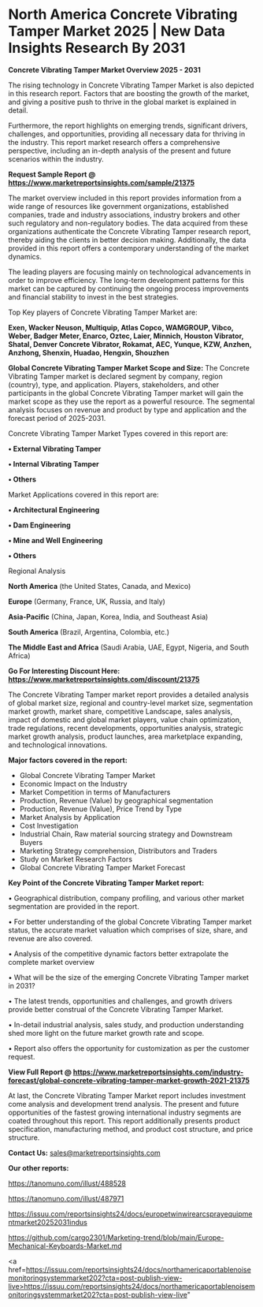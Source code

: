 # North America Concrete Vibrating Tamper Market 2025 | New Data Insights Research By 2031

<Strong> Concrete Vibrating Tamper Market Overview 2025 - 2031</strong>

The rising technology in Concrete Vibrating Tamper Market is also depicted in this research report. Factors that are boosting the growth of the market, and giving a positive push to thrive in the global market is explained in detail.

Furthermore, the report highlights on emerging trends, significant drivers, challenges, and opportunities, providing all necessary data for thriving in the industry. This report market research offers a comprehensive perspective, including an in-depth analysis of the present and future scenarios within the industry.

<strong>Request Sample Report @ <a href=https://www.marketreportsinsights.com/sample/21375>https://www.marketreportsinsights.com/sample/21375</a></strong>

The market overview included in this report provides information from a wide range of resources like government organizations, established companies, trade and industry associations, industry brokers and other such regulatory and non-regulatory bodies. The data acquired from these organizations authenticate the Concrete Vibrating Tamper research report, thereby aiding the clients in better decision making. Additionally, the data provided in this report offers a contemporary understanding of the market dynamics.

The leading players are focusing mainly on technological advancements in order to improve efficiency. The long-term development patterns for this market can be captured by continuing the ongoing process improvements and financial stability to invest in the best strategies.

Top Key players of Concrete Vibrating Tamper Market are:

<strong>Exen, Wacker Neuson, Multiquip, Atlas Copco, WAMGROUP, Vibco, Weber, Badger Meter, Enarco, Oztec, Laier, Minnich, Houston Vibrator, Shatal, Denver Concrete Vibrator, Rokamat, AEC, Yunque, KZW, Anzhen, Anzhong, Shenxin, Huadao, Hengxin, Shouzhen</strong>

<strong><b>Global Concrete Vibrating Tamper Market Scope and Size:</b></strong>
The Concrete Vibrating Tamper market is declared segment by company, region (country), type, and application. Players, stakeholders, and other participants in the global Concrete Vibrating Tamper market will gain the market scope as they use the report as a powerful resource. The segmental analysis focuses on revenue and product by type and application and the forecast period of 2025-2031.

Concrete Vibrating Tamper Market Types covered in this report are:

<strong>• External Vibrating Tamper

• Internal Vibrating Tamper

• Others</strong>

Market Applications covered in this report are:

<strong>• Architectural Engineering

• Dam Engineering

• Mine and Well Engineering

• Others</strong> 

Regional Analysis

<strong>North America</strong> (the United States, Canada, and Mexico)

<strong>Europe</strong> (Germany, France, UK, Russia, and Italy)

<strong>Asia-Pacific</strong> (China, Japan, Korea, India, and Southeast Asia)

<strong>South America</strong> (Brazil, Argentina, Colombia, etc.)

<strong>The Middle East and Africa</strong> (Saudi Arabia, UAE, Egypt, Nigeria, and South Africa)

<strong>Go For Interesting Discount Here: <a href=https://www.marketreportsinsights.com/discount/21375>https://www.marketreportsinsights.com/discount/21375</a></strong>

The Concrete Vibrating Tamper market report provides a detailed analysis of global market size, regional and country-level market size, segmentation market growth, market share, competitive Landscape, sales analysis, impact of domestic and global market players, value chain optimization, trade regulations, recent developments, opportunities analysis, strategic market growth analysis, product launches, area marketplace expanding, and technological innovations.

<strong><b>Major factors covered in the report:</b></strong>
<ul>
  <li>Global Concrete Vibrating Tamper Market </li>
  <li>Economic Impact on the Industry</li>
  <li>Market Competition in terms of Manufacturers</li>
  <li>Production, Revenue (Value) by geographical segmentation</li>
  <li>Production, Revenue (Value), Price Trend by Type</li>
  <li>Market Analysis by Application</li>
  <li>Cost Investigation</li>
  <li>Industrial Chain, Raw material sourcing strategy and Downstream Buyers</li>
  <li>Marketing Strategy comprehension, Distributors and Traders</li>
  <li>Study on Market Research Factors</li>
  <li>Global Concrete Vibrating Tamper Market Forecast</li>
</ul>

<strong><b>Key Point of the Concrete Vibrating Tamper Market report:</b></strong>

• Geographical distribution, company profiling, and various other market segmentation are provided in the report.

• For better understanding of the global Concrete Vibrating Tamper market status, the accurate market valuation which comprises of size, share, and revenue are also covered.

• Analysis of the competitive dynamic factors better extrapolate the complete market overview

• What will be the size of the emerging Concrete Vibrating Tamper market in 2031?

• The latest trends, opportunities and challenges, and growth drivers provide better construal of the Concrete Vibrating Tamper Market.

• In-detail industrial analysis, sales study, and production understanding shed more light on the future market growth rate and scope.

• Report also offers the opportunity for customization as per the customer request.

<strong><b>View Full Report @ <a href=https://www.marketreportsinsights.com/industry-forecast/global-concrete-vibrating-tamper-market-growth-2021-21375>https://www.marketreportsinsights.com/industry-forecast/global-concrete-vibrating-tamper-market-growth-2021-21375</a></b></strong>


At last, the Concrete Vibrating Tamper Market report includes investment come analysis and development trend analysis. The present and future opportunities of the fastest growing international industry segments are coated throughout this report. This report additionally presents product specification, manufacturing method, and product cost structure, and price structure.

<strong>Contact Us:</strong>
sales@marketreportsinsights.com

<strong>Our other reports:</strong>

<a href=https://tanomuno.com/illust/488528>https://tanomuno.com/illust/488528</a>

<a href=https://tanomuno.com/illust/487971>https://tanomuno.com/illust/487971</a>

<a href=https://issuu.com/reportsinsights24/docs/europetwinwirearcsprayequipmentmarket20252031indus>https://issuu.com/reportsinsights24/docs/europetwinwirearcsprayequipmentmarket20252031indus</a>

<a href=https://github.com/cargo2301/Marketing-trend/blob/main/Europe-Mechanical-Keyboards-Market.md>https://github.com/cargo2301/Marketing-trend/blob/main/Europe-Mechanical-Keyboards-Market.md</a>

<a href=https://issuu.com/reportsinsights24/docs/northamericaportablenoisemonitoringsystemmarket202?cta=post-publish-view-live>https://issuu.com/reportsinsights24/docs/northamericaportablenoisemonitoringsystemmarket202?cta=post-publish-view-live</a>"
